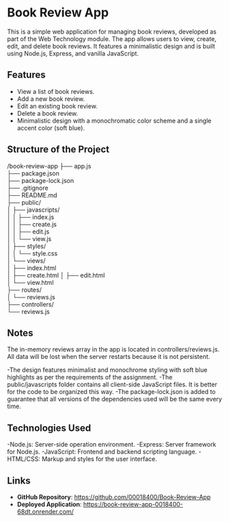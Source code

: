 # Book Review App

This is a simple web application for managing book reviews, developed as part of the Web Technology module. The app allows users to view, create, edit, and delete book reviews. It features a minimalistic design and is built using Node.js, Express, and vanilla JavaScript.

## Features

- View a list of book reviews.
- Add a new book review.
- Edit an existing book review.
- Delete a book review.
- Minimalistic design with a monochromatic color scheme and a single accent color (soft blue).

## Structure of the Project

/book-review-app
├── app.js              
├── package.json        
├── package-lock.json   
├── .gitignore          
├── README.md           
├── public/             
│   ├── javascripts/    
│   │   ├── index.js    
│   │   ├── create.js  
│   │   ├── edit.js     
│   │   └── view.js    
│   ├── styles/         
│   │   └── style.css   
│   └── views/          
│       ├── index.html  
│       ├── create.html 
│       ├── edit.html   
│       └── view.html   
├── routes/             
│   └── reviews.js      
├── controllers/        
    └── reviews.js      
         

## Notes
The in-memory reviews array in the app is located in controllers/reviews.js. All data will be lost when the server restarts because it is not persistent.

-The design features minimalist and monochrome styling with soft blue highlights as per the requirements of the assignment.
-The public/javascripts folder contains all client-side JavaScript files. It is better for the code to be organized this way.
-The package-lock.json is added to guarantee that all versions of the dependencies used will be the same every time.

## Technologies Used

-Node.js: Server-side operation environment.
-Express: Server framework for Node.js.
-JavaScript: Frontend and backend scripting language.
-HTML/CSS: Markup and styles for the user interface.

## Links

- **GitHub Repository**: https://github.com/00018400/Book-Review-App
- **Deployed Application**: https://book-review-app-0018400-68dt.onrender.com/